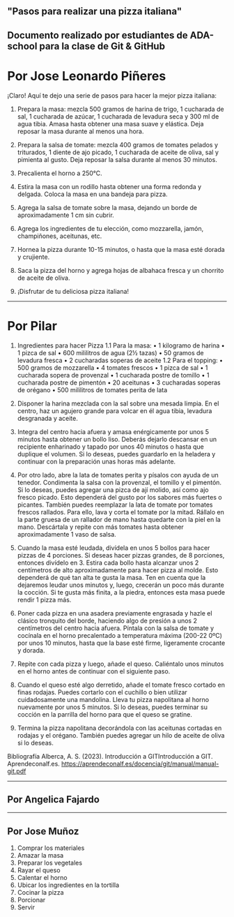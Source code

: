 
##  "Pasos para realizar una pizza italiana"
## Documento realizado por estudiantes de ADA-school para la clase de Git & GitHub ## 

# Por Jose Leonardo Piñeres

¡Claro! Aquí te dejo una serie de pasos para hacer la mejor pizza italiana:

1. Prepara la masa: mezcla 500 gramos de harina de trigo, 1 cucharada de sal, 1 cucharada de azúcar, 1 cucharada de levadura seca y 300 ml de agua tibia. Amasa hasta obtener una masa suave y elástica. Deja reposar la masa durante al menos una hora.

2. Prepara la salsa de tomate: mezcla 400 gramos de tomates pelados y triturados, 1 diente de ajo picado, 1 cucharada de aceite de oliva, sal y pimienta al gusto. Deja reposar la salsa durante al menos 30 minutos.

3. Precalienta el horno a 250°C.

4. Estira la masa con un rodillo hasta obtener una forma redonda y delgada. Coloca la masa en una bandeja para pizza.

5. Agrega la salsa de tomate sobre la masa, dejando un borde de aproximadamente 1 cm sin cubrir.

6. Agrega los ingredientes de tu elección, como mozzarella, jamón, champiñones, aceitunas, etc.

7. Hornea la pizza durante 10-15 minutos, o hasta que la masa esté dorada y crujiente.

8. Saca la pizza del horno y agrega hojas de albahaca fresca y un chorrito de aceite de oliva.

9. ¡Disfrutar de tu deliciosa pizza italiana!

----------------------------------------------------------------------------------------------------------------------------------------------------------------

# Por Pilar 

1.	Ingredientes para hacer Pizza 
1.1 Para la masa:
•	1 kilogramo de harina
•	1 pizca de sal
•	600 mililitros de agua (2½ tazas)
•	50 gramos de levadura fresca
•	2 cucharadas soperas de aceite
1.2	 Para el topping:
•	500 gramos de mozzarella
•	4 tomates frescos
•	1 pizca de sal
•	1 cucharada sopera de provenzal
•	1 cucharada postre de tomillo
•	1 cucharada postre de pimentón
•	20 aceitunas
•	3 cucharadas soperas de orégano
•	500 mililitros de tomates perita de lata

2.	Disponer la harina mezclada con la sal sobre una mesada limpia. En el centro, haz un agujero grande para volcar en él agua tibia, levadura desgranada y aceite.

3.	Integra del centro hacia afuera y amasa enérgicamente por unos 5 minutos hasta obtener un bollo liso. Deberás dejarlo descansar en un recipiente enharinado y tapado por unos 40 minutos o hasta que duplique el volumen. Si lo deseas, puedes guardarlo en la heladera y continuar con la preparación unas horas más adelante.

4.	Por otro lado, abre la lata de tomates perita y písalos con ayuda de un tenedor. Condimenta la salsa con la provenzal, el tomillo y el pimentón. Si lo deseas, puedes agregar una pizca de ají molido, así como ajo fresco picado. Esto dependerá del gusto por los sabores más fuertes o picantes. También puedes reemplazar la lata de tomate por tomates frescos rallados. Para ello, lava y corta el tomate por la mitad. Rállalo en la parte gruesa de un rallador de mano hasta quedarte con la piel en la mano. Descártala y repite con más tomates hasta obtener aproximadamente 1 vaso de salsa.

5.	Cuando la masa esté leudada, divídela en unos 5 bollos para hacer pizzas de 4 porciones. Si deseas hacer pizzas grandes, de 8 porciones, entonces divídelo en 3. Estira cada bollo hasta alcanzar unos 2 centímetros de alto aproximadamente para hacer pizza al molde. Esto dependerá de qué tan alta te gusta la masa. Ten en cuenta que la dejaremos leudar unos minutos y, luego, crecerán un poco más durante la cocción. Si te gusta más finita, a la piedra, entonces esta masa puede rendir 1 pizza más.

6.	Poner cada pizza en una asadera previamente engrasada y hazle el clásico tronquito del borde, haciendo algo de presión a unos 2 centímetros del centro hacia afuera. Píntala con la salsa de tomate y cocínala en el horno precalentado a temperatura máxima (200-22 0ºC) por unos 10 minutos, hasta que la base esté firme, ligeramente crocante y dorada.

7.	Repite con cada pizza y luego, añade el queso. Caliéntalo unos minutos en el horno antes de continuar con el siguiente paso.

8.	Cuando el queso esté algo derretido, añade el tomate fresco cortado en finas rodajas. Puedes cortarlo con el cuchillo o bien utilizar cuidadosamente una mandolina. Lleva tu pizza napolitana al horno nuevamente por unos 5 minutos. Si lo deseas, puedes terminar su cocción en la parrilla del horno para que el queso se gratine.
9.	Termina la pizza napolitana decorándola con las aceitunas cortadas en rodajas y el orégano. También puedes agregar un hilo de aceite de oliva si lo deseas.


 Bibliografía
Alberca, A. S. (2023). Introducción a GITIntroducción a GIT. Aprendeconalf.es. https://aprendeconalf.es/docencia/git/manual/manual-git.pdf



----------------------------------------------------------------------------------------------------------------------------------------------------------------
## Por Angelica Fajardo






----------------------------------------------------------------------------------------------------------------------------------------------------------------
## Por Jose Muñoz

1. Comprar los materiales
2. Amazar la masa
3. Preparar los vegetales
4. Rayar el queso
5. Calentar el horno
6. Ubicar los ingredientes en la tortilla
7. Cocinar la pizza
8. Porcionar
9. Servir
